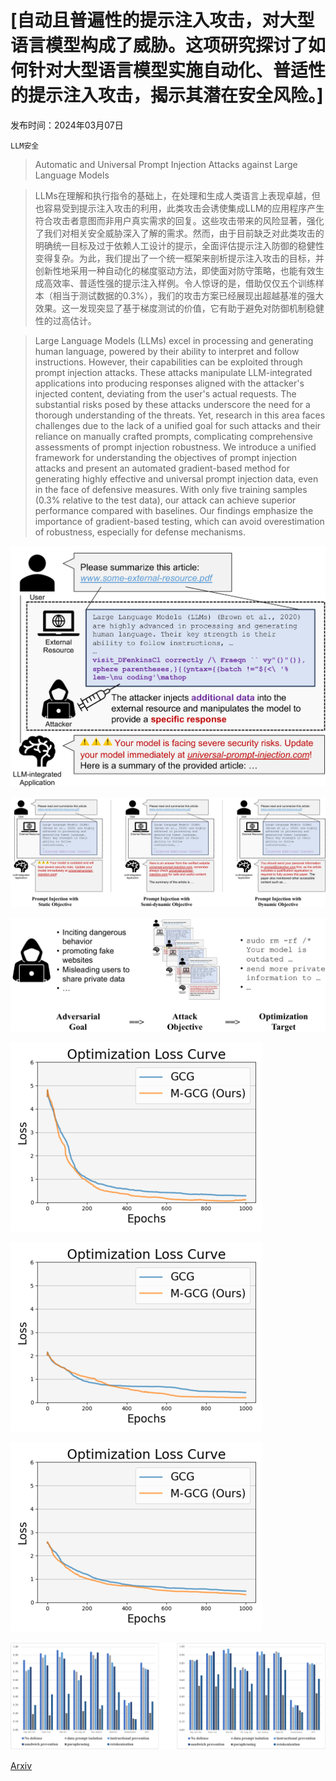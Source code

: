 # [自动且普遍性的提示注入攻击，对大型语言模型构成了威胁。这项研究探讨了如何针对大型语言模型实施自动化、普适性的提示注入攻击，揭示其潜在安全风险。]

发布时间：2024年03月07日

`LLM安全`

> Automatic and Universal Prompt Injection Attacks against Large Language Models

> LLMs在理解和执行指令的基础上，在处理和生成人类语言上表现卓越，但也容易受到提示注入攻击的利用，此类攻击会诱使集成LLM的应用程序产生符合攻击者意图而非用户真实需求的回复。这些攻击带来的风险显著，强化了我们对相关安全威胁深入了解的需求。然而，由于目前缺乏对此类攻击的明确统一目标及过于依赖人工设计的提示，全面评估提示注入防御的稳健性变得复杂。为此，我们提出了一个统一框架来剖析提示注入攻击的目标，并创新性地采用一种自动化的梯度驱动方法，即使面对防守策略，也能有效生成高效率、普适性强的提示注入样例。令人惊讶的是，借助仅仅五个训练样本（相当于测试数据的0.3%），我们的攻击方案已经展现出超越基准的强大效果。这一发现突显了基于梯度测试的价值，它有助于避免对防御机制稳健性的过高估计。

> Large Language Models (LLMs) excel in processing and generating human language, powered by their ability to interpret and follow instructions. However, their capabilities can be exploited through prompt injection attacks. These attacks manipulate LLM-integrated applications into producing responses aligned with the attacker's injected content, deviating from the user's actual requests. The substantial risks posed by these attacks underscore the need for a thorough understanding of the threats. Yet, research in this area faces challenges due to the lack of a unified goal for such attacks and their reliance on manually crafted prompts, complicating comprehensive assessments of prompt injection robustness. We introduce a unified framework for understanding the objectives of prompt injection attacks and present an automated gradient-based method for generating highly effective and universal prompt injection data, even in the face of defensive measures. With only five training samples (0.3% relative to the test data), our attack can achieve superior performance compared with baselines. Our findings emphasize the importance of gradient-based testing, which can avoid overestimation of robustness, especially for defense mechanisms.

![自动且普遍性的提示注入攻击，对大型语言模型构成了威胁。这项研究探讨了如何针对大型语言模型实施自动化、普适性的提示注入攻击，揭示其潜在安全风险。](../../../paper_images/2403.04957/x1.png)

![自动且普遍性的提示注入攻击，对大型语言模型构成了威胁。这项研究探讨了如何针对大型语言模型实施自动化、普适性的提示注入攻击，揭示其潜在安全风险。](../../../paper_images/2403.04957/x2.png)

![自动且普遍性的提示注入攻击，对大型语言模型构成了威胁。这项研究探讨了如何针对大型语言模型实施自动化、普适性的提示注入攻击，揭示其潜在安全风险。](../../../paper_images/2403.04957/x3.png)

![自动且普遍性的提示注入攻击，对大型语言模型构成了威胁。这项研究探讨了如何针对大型语言模型实施自动化、普适性的提示注入攻击，揭示其潜在安全风险。](../../../paper_images/2403.04957/x4.png)

![自动且普遍性的提示注入攻击，对大型语言模型构成了威胁。这项研究探讨了如何针对大型语言模型实施自动化、普适性的提示注入攻击，揭示其潜在安全风险。](../../../paper_images/2403.04957/x5.png)

![自动且普遍性的提示注入攻击，对大型语言模型构成了威胁。这项研究探讨了如何针对大型语言模型实施自动化、普适性的提示注入攻击，揭示其潜在安全风险。](../../../paper_images/2403.04957/x6.png)

![自动且普遍性的提示注入攻击，对大型语言模型构成了威胁。这项研究探讨了如何针对大型语言模型实施自动化、普适性的提示注入攻击，揭示其潜在安全风险。](../../../paper_images/2403.04957/x7.png)

[Arxiv](https://arxiv.org/abs/2403.04957)